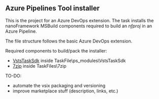 ## Azure Pipelines Tool installer

This is the project for an Azure DevOps extension. The task installs the nanoFramework MSBuild components required to build an _nfproj_ in an Azure Pipeline.

The file structure follows the basic Azure DevOps extension.

Required components to build/pack the installer:
- [VstsTaskSdk](https://github.com/Microsoft/azure-pipelines-task-lib/tree/master/powershell) inside TaskFile\ps_modules\VstsTaskSdk
- [7zip](https://www.npmjs.com/package/7zip) inside TaskFiles\7zip


TO-DO:
- automate the vsix packaging and versioning 
- improve marketplace stuff (description, links, etc.)